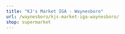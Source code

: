 ```yaml
---
title: "KJ's Market IGA - Waynesboro"
url: /waynesboro/kjs-market-iga-waynesboro/
shop: supermarket
---
```

